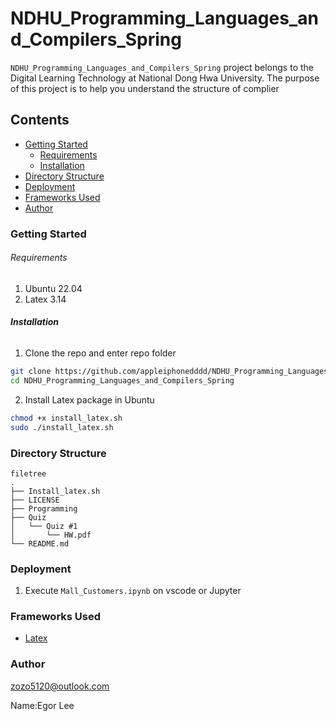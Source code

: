 # NDHU_Programming_Languages_and_Compilers_Spring

`NDHU_Programming_Languages_and_Compilers_Spring` project belongs to the Digital Learning Technology at National Dong Hwa University. The purpose of this project is to help you understand the structure of complier

## Contents

- [Getting Started](#Getting-Started)
  - [Requirements](#Requirements)
  - [Installation](#Installation)
- [Directory Structure](#Directory-Structure)
- [Deployment](#Deployment)
- [Frameworks Used](#Frameworks-Used)
- [Author](#Author)


### Getting Started

###### Requirements
1. Ubuntu 22.04
2. Latex 3.14

###### **Installation**

1. Clone the repo and enter repo folder

```sh
git clone https://github.com/appleiphonedddd/NDHU_Programming_Languages_and_Compilers_Spring.git
cd NDHU_Programming_Languages_and_Compilers_Spring
```

2. Install Latex package in Ubuntu

```sh
chmod +x install_latex.sh
sudo ./install_latex.sh
```

### Directory Structure

```
filetree 
.
├── Install_latex.sh
├── LICENSE
├── Programming
├── Quiz
│   └── Quiz #1
│       └── HW.pdf
└── README.md

```

### Deployment

1. Execute `Mall_Customers.ipynb` on vscode or Jupyter


### Frameworks Used

- [Latex](https://www.latex-project.org/)

### Author

zozo5120@outlook.com

Name:Egor Lee
